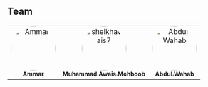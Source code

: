 







## Team


<table align="center">
    <tbody>
        <tr>
            <td align="center">
                <a href="https://github.com/iammar99">
                    <img src="https://avatars.githubusercontent.com/iammar99" width="100px" style="border-radius:50%;" alt="Ammar"/>
                    <br />
                    <sub><b>Ammar</b></sub>
                </a> 
            </td>
            <td align="center">
                <a href="https://github.com/sheikhawais7">
                    <img src="https://avatars.githubusercontent.com/sheikhawais7" width="100px" style="border-radius:50%;" alt="sheikhawais7"/>
                    <br />
                    <sub><b>Muhammad Awais Mehboob</b></sub>
                </a> 
            </td>
            <td align="center">
                <a href="https://github.com/wahawahaabbabb">
                    <img src="https://avatars.githubusercontent.com/wahaabb" width="100px" style="border-radius:50%;" alt="Abdul Wahab"/>
                    <br />
                    <sub><b>Abdul Wahab</b></sub>
                </a> 
            </td>
        </tr> 
    </tbody>
</table>
